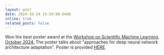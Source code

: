 ```yaml
---
layout: post
date: 2024-10-24 15:59:00-0400
inline: true
related_posts: false
---
```


Won the best poster award at the <a href="https://sites.utexas.edu/scimlworkshop/">Workshop on Scientific Machine Learning, October 2024.</a> The poster talks about "approaches for deep neural network architecture adaptation". Poster is provided [HERE](/assets/pdf/Krishnanunni_poster.pdf).
